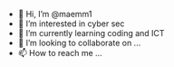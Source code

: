 - 👋 Hi, I’m @maemm1
- 👀 I’m interested in cyber sec
- 🌱 I’m currently learning coding and ICT
- 💞️ I’m looking to collaborate on ...
- 📫 How to reach me ...

<!---
maemm1/maemm1 is a ✨ special ✨ repository because its `README.md` (this file) appears on your GitHub profile.
You can click the Preview link to take a look at your changes.
--->
